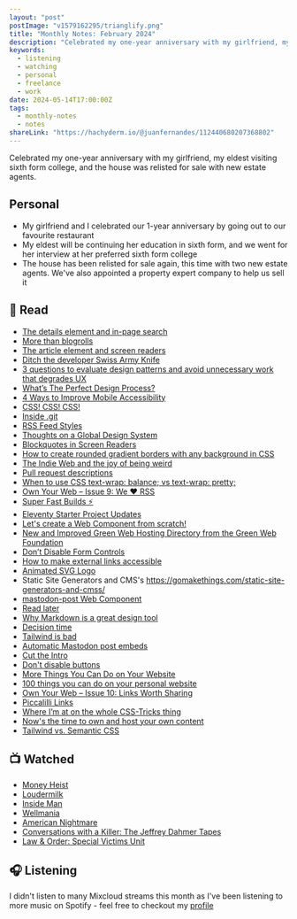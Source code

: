 ```yaml
---
layout: "post"
postImage: "v1579162295/trianglify.png"
title: "Monthly Notes: February 2024"
description: "Celebrated my one-year anniversary with my girlfriend, my eldest visiting sixth form college, and the house was relisted for sale with new estate agents."
keywords:
  - listening
  - watching
  - personal
  - freelance
  - work
date: 2024-05-14T17:00:00Z
tags:
  - monthly-notes
  - notes
shareLink: "https://hachyderm.io/@juanfernandes/112440680207368802"
---
```

<p class="lead">Celebrated my one-year anniversary with my girlfriend, my eldest visiting sixth form college, and the house was relisted for sale with new estate agents.</p>

## Personal
- My girlfriend and I celebrated our 1-year anniversary by going out to our favourite restaurant
- My eldest will be continuing her education in sixth form, and we went for her interview at her preferred sixth form college
- The house has been relisted for sale again, this time with two new estate agents. We've also appointed a property expert company to help us sell it

## 📖 Read
- [The details element and in-page search](https://www.matuzo.at/blog/2023/details-find-in-page)
- [More than blogrolls](https://sebastiandedeyne.com/more-than-blogrolls)
- [The article element and screen readers](https://www.matuzo.at/blog/2023/article-screen-readers)
- [Ditch the developer Swiss Army Knife](https://gomakethings.com/ditch-the-developer-swiss-army-knife/)
- [3 questions to evaluate design patterns and avoid unnecessary work that degrades UX](https://adamsilver.io/blog/3-questions-to-evaluate-design-patterns-and-avoid-unnecessary-work-that-degrades-ux/)
- [What’s The Perfect Design Process?](https://www.smashingmagazine.com/2023/06/perfect-design-process/)
- [4 Ways to Improve Mobile Accessibility](https://karlgroves.com/4-ways-to-improve-mobile-accessibility/)
- [CSS! CSS! CSS!](https://www.matuzo.at/blog/2023/css-css-css)
- [Inside .git](https://jvns.ca/blog/2024/01/26/inside-git/)
- [RSS Feed Styles](https://dbushell.com/2024/02/06/rss-feed-styles/)
- [Thoughts on a Global Design System](https://chriscoyier.net/2024/02/05/thoughts-on-a-global-design-system/)
- [Blockquotes in Screen Readers](https://adrianroselli.com/2023/07/blockquotes-in-screen-readers.html)
- [How to create rounded gradient borders with any background in CSS](https://benfrain.com/how-to-create-rounded-gradient-borders-with-any-background-in-css/)
- [The Indie Web and the joy of being weird](https://gomakethings.com/the-indie-web-and-the-joy-of-being-weird/)
- [Pull request descriptions](https://sebastiandedeyne.com/pull-request-descriptions)
- [When to use CSS text-wrap: balance; vs text-wrap: pretty;](https://blog.stephaniestimac.com/posts/2023/10/css-text-wrap/)
- [Own Your Web – Issue 9: We ❤️ RSS](https://buttondown.email/ownyourweb/archive/issue-09/)
- [Super Fast Builds ⚡](https://dbushell.com/2024/02/14/super-fast-builds/)
- [Eleventy Starter Project Updates](https://css-irl.info/eleventy-starter-projects-updates/)
- [Let's create a Web Component from scratch!](https://gomakethings.com/lets-create-a-web-component-from-scratch/)
- [New and Improved Green Web Hosting Directory from the Green Web Foundation](https://css-irl.info/new-and-improved-green-web-hosting-directory/)
- [Don’t Disable Form Controls](https://adrianroselli.com/2024/02/dont-disable-form-controls.html)
- [How to make external links accessible](https://blog.pope.tech/2024/01/02/how-to-make-external-links-accessible/)
- [Animated SVG Logo](https://antfu.me/posts/animated-svg-logo)
- Static Site Generators and CMS's  https://gomakethings.com/static-site-generators-and-cmss/
- [mastodon-post Web Component](https://darn.es/mastodon-post-web-component/)
- [Read later](https://minutestomidnight.co.uk/blog/read-later/)
- [Why Markdown is a great design tool](https://www.benjystanton.co.uk/blog/why-markdown-is-a-great-design-tool/)
- [Decision time](https://adactio.com/journal/20564)
- [Tailwind is bad](https://gomakethings.com/tailwind-is-bad/)
- [Automatic Mastodon post embeds](https://coryd.dev/posts/2024/automatic-mastodon-post-embeds/)
- [Cut the Intro](https://robinrendle.com/notes/cut-the-intro/)
- [Don't disable buttons](https://gomakethings.com/dont-disable-buttons/)
- [More Things You Can Do on Your Website](https://rknight.me/blog/more-things-you-can-do-on-your-website/)
- [100 things you can do on your personal website](https://jamesg.blog/2024/02/19/personal-website-ideas/)
- [Own Your Web – Issue 10: Links Worth Sharing](https://buttondown.email/ownyourweb/archive/issue-10/)
- [Piccalilli Links](https://piccalil.li/blog/piccalilli-links/)
- [Where I’m at on the whole CSS-Tricks thing](https://chriscoyier.net/2024/02/28/where-im-at-on-the-whole-css-tricks-thing/)
- [Now's the time to own and host your own content](https://coryd.dev/posts/2024/nows-the-time-to-own-and-host-your-own-content/)
- [Tailwind vs. Semantic CSS](https://gomakethings.com/tailwind-vs.-semantic-css/)

## 📺 Watched
- [Money Heist](https://www.themoviedb.org/tv/71446-la-casa-de-papel "Money Heist")
- [Loudermilk](https://www.themoviedb.org/tv/73200-loudermilk "Loudermilk")
- [Inside Man](https://www.themoviedb.org/tv/121710-inside-man "Inside Man")
- [Wellmania](https://www.themoviedb.org/tv/195841-wellmania "Wellmania")
- [American Nightmare](https://www.themoviedb.org/tv/242845-american-nightmare "American Nightmare")
- [Conversations with a Killer: The Jeffrey Dahmer Tapes](https://www.themoviedb.org/tv/209167-conversations-with-a-killer-the-jeffrey-dahmer-tapes "Conversations with a Killer: The Jeffrey Dahmer Tapes")
- [Law & Order: Special Victims Unit](https://www.themoviedb.org/tv/2734-law-order-special-victims-unit "Law & Order: Special Victims Unit")

## 🎧 Listening
I didn't listen to many Mixcloud streams this month as I've been listening to more music on Spotify - feel free to checkout my [profile](https://open.spotify.com/user/juan.fernandes)
